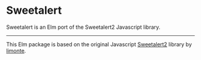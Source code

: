 # Sweetalert

Sweetalert is an Elm port of the Sweetalert2 Javascript library.

---

This Elm package is based on the original Javascript
[Sweetalert2](https://github.com/sweetalert2/sweetalert2)
library by [limonte](https://github.com/limonte).